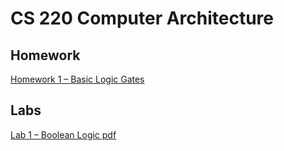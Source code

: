 # CS 220 Computer Architecture

## Homework
[Homework 1 – Basic Logic Gates](https://github.com/westleyc30/cs220/tree/master/homework/01_BasicLogicGates)

## Labs
[Lab 1 – Boolean Logic pdf](https://github.com/westleyc30/cs220/blob/master/labs/lab1.pdf)
